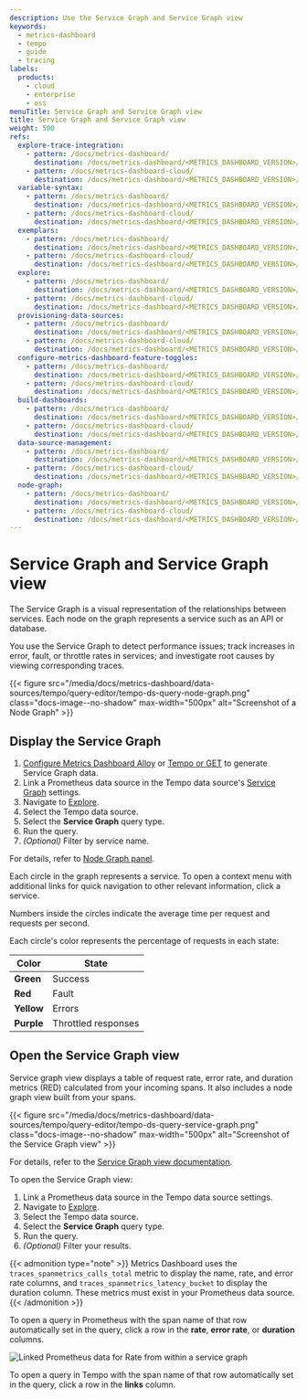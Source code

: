 ```yaml
---
description: Use the Service Graph and Service Graph view
keywords:
  - metrics-dashboard
  - tempo
  - guide
  - tracing
labels:
  products:
    - cloud
    - enterprise
    - oss
menuTitle: Service Graph and Service Graph view
title: Service Graph and Service Graph view
weight: 500
refs:
  explore-trace-integration:
    - pattern: /docs/metrics-dashboard/
      destination: /docs/metrics-dashboard/<METRICS_DASHBOARD_VERSION>/explore/trace-integration/
    - pattern: /docs/metrics-dashboard-cloud/
      destination: /docs/metrics-dashboard/<METRICS_DASHBOARD_VERSION>/explore/trace-integration/
  variable-syntax:
    - pattern: /docs/metrics-dashboard/
      destination: /docs/metrics-dashboard/<METRICS_DASHBOARD_VERSION>/dashboards/variables/variable-syntax/
    - pattern: /docs/metrics-dashboard-cloud/
      destination: /docs/metrics-dashboard/<METRICS_DASHBOARD_VERSION>/dashboards/variables/variable-syntax/
  exemplars:
    - pattern: /docs/metrics-dashboard/
      destination: /docs/metrics-dashboard/<METRICS_DASHBOARD_VERSION>/fundamentals/exemplars/
    - pattern: /docs/metrics-dashboard-cloud/
      destination: /docs/metrics-dashboard/<METRICS_DASHBOARD_VERSION>/fundamentals/exemplars/
  explore:
    - pattern: /docs/metrics-dashboard/
      destination: /docs/metrics-dashboard/<METRICS_DASHBOARD_VERSION>/explore/
    - pattern: /docs/metrics-dashboard-cloud/
      destination: /docs/metrics-dashboard/<METRICS_DASHBOARD_VERSION>/explore/
  provisioning-data-sources:
    - pattern: /docs/metrics-dashboard/
      destination: /docs/metrics-dashboard/<METRICS_DASHBOARD_VERSION>/administration/provisioning/#data-sources
    - pattern: /docs/metrics-dashboard-cloud/
      destination: /docs/metrics-dashboard/<METRICS_DASHBOARD_VERSION>/administration/provisioning/#data-sources
  configure-metrics-dashboard-feature-toggles:
    - pattern: /docs/metrics-dashboard/
      destination: /docs/metrics-dashboard/<METRICS_DASHBOARD_VERSION>/setup-metrics-dashboard/configure-metrics-dashboard/#feature_toggles
    - pattern: /docs/metrics-dashboard-cloud/
      destination: /docs/metrics-dashboard/<METRICS_DASHBOARD_VERSION>/setup-metrics-dashboard/configure-metrics-dashboard/#feature_toggles
  build-dashboards:
    - pattern: /docs/metrics-dashboard/
      destination: /docs/metrics-dashboard/<METRICS_DASHBOARD_VERSION>/dashboards/build-dashboards/
    - pattern: /docs/metrics-dashboard-cloud/
      destination: /docs/metrics-dashboard/<METRICS_DASHBOARD_VERSION>/dashboards/build-dashboards/
  data-source-management:
    - pattern: /docs/metrics-dashboard/
      destination: /docs/metrics-dashboard/<METRICS_DASHBOARD_VERSION>/administration/data-source-management/
    - pattern: /docs/metrics-dashboard-cloud/
      destination: /docs/metrics-dashboard/<METRICS_DASHBOARD_VERSION>/administration/data-source-management/
  node-graph:
    - pattern: /docs/metrics-dashboard/
      destination: /docs/metrics-dashboard/<METRICS_DASHBOARD_VERSION>/panels-visualizations/visualizations/node-graph/
    - pattern: /docs/metrics-dashboard-cloud/
      destination: /docs/metrics-dashboard/<METRICS_DASHBOARD_VERSION>/panels-visualizations/visualizations/node-graph/
---
```


# Service Graph and Service Graph view

The Service Graph is a visual representation of the relationships between services.
Each node on the graph represents a service such as an API or database.

You use the Service Graph to detect performance issues; track increases in error, fault, or throttle rates in services; and investigate root causes by viewing corresponding traces.

{{< figure src="/media/docs/metrics-dashboard/data-sources/tempo/query-editor/tempo-ds-query-node-graph.png" class="docs-image--no-shadow" max-width="500px" alt="Screenshot of a Node Graph" >}}

## Display the Service Graph

1. [Configure Metrics Dashboard Alloy](https://metrics-dashboard.com/docs/tempo/<TEMPO_VERSION>/configuration/metrics-dashboard-alloy/) or [Tempo or GET](https://metrics-dashboard.com/docs/tempo/<TEMPO_VERSION>/metrics-generator/service_graphs/#tempo) to generate Service Graph data.
1. Link a Prometheus data source in the Tempo data source's [Service Graph](../configure-tempo-data-source#configure-service-graph) settings.
1. Navigate to [Explore](ref:explore).
1. Select the Tempo data source.
1. Select the **Service Graph** query type.
1. Run the query.
1. _(Optional)_ Filter by service name.

For details, refer to [Node Graph panel](ref:node-graph).

Each circle in the graph represents a service.
To open a context menu with additional links for quick navigation to other relevant information, click a service.

Numbers inside the circles indicate the average time per request and requests per second.

Each circle's color represents the percentage of requests in each state:

| Color      | State               |
| ---------- | ------------------- |
| **Green**  | Success             |
| **Red**    | Fault               |
| **Yellow** | Errors              |
| **Purple** | Throttled responses |

## Open the Service Graph view

Service graph view displays a table of request rate, error rate, and duration metrics (RED) calculated from your incoming spans. It also includes a node graph view built from your spans.

{{< figure src="/media/docs/metrics-dashboard/data-sources/tempo/query-editor/tempo-ds-query-service-graph.png" class="docs-image--no-shadow" max-width="500px" alt="Screenshot of the Service Graph view" >}}

For details, refer to the [Service Graph view documentation](/docs/tempo/<TEMPO_VERSION>/metrics-generator/service-graph-view/).

To open the Service Graph view:

1. Link a Prometheus data source in the Tempo data source settings.
1. Navigate to [Explore](ref:explore).
1. Select the Tempo data source.
1. Select the **Service Graph** query type.
1. Run the query.
1. _(Optional)_ Filter your results.

{{< admonition type="note" >}}
Metrics Dashboard uses the `traces_spanmetrics_calls_total` metric to display the name, rate, and error rate columns, and `traces_spanmetrics_latency_bucket` to display the duration column.
These metrics must exist in your Prometheus data source.
{{< /admonition >}}

To open a query in Prometheus with the span name of that row automatically set in the query, click a row in the **rate**, **error rate**, or **duration** columns.

![Linked Prometheus data for Rate from within a service graph](/media/docs/metrics-dashboard/data-sources/tempo/query-editor/tempo-ds-query-service-graph-prom.png)

To open a query in Tempo with the span name of that row automatically set in the query, click a row in the **links** column.

